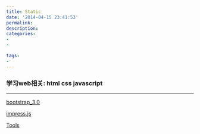```yaml
---
title: Static
date: '2014-04-15 23:41:53'
permalink: 
description: 
categories: 
- 
- 

tags: 
- 
---
```


### 学习web相关: html css javascript
<hr/>

[bootstrap_3.0](/static/bootstrap_3.0/index.html)

[impress.js](/static/impress.js/index.html)

[Tools](/static/tools/index.html)
